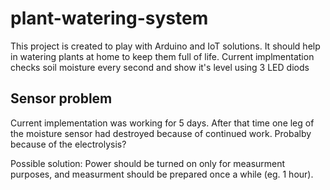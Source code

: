# plant-watering-system  

This project is created to play with Arduino and IoT solutions.
It should help in watering plants at home to keep them full of life.
Current implmentation checks soil moisture every second and show it's level using 3 LED diods

## Sensor problem

Current implementation was working for 5 days. 
After that time one leg of the moisture sensor had destroyed because of continued work.
Probalby because of the electrolysis?

Possible solution:
Power should be turned on only for measurment purposes, and measurment should be prepared once a while (eg. 1 hour).

